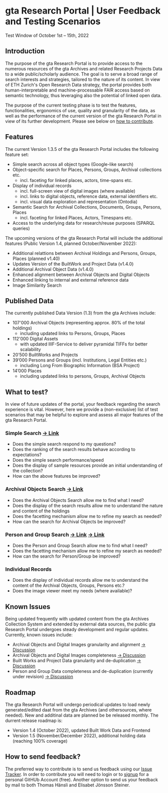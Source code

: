 # gta Research Portal | User Feedback and Testing Scenarios
Test Window of October 1st – 15th, 2022

## Introduction

The purpose of the gta Research Portal is to provide access to the numerous resources of the gta Archives and related Research Projects Data to a wide public/scholarly audience. The goal is to serve a broad range of search interests and strategies, tailored to the nature of its content. In view of ETH Zurich's Open Research Data strategy, the portal provides both human-interpretable and machine-processable FAIR access based on semantic technology, thus leveraging also the potential of linked open data. 

The purpose of the current testing phase is to test the features, functionalities, ergonomics of use, quality and granularity of the data, as well as the performance of the current version of the gta Research Portal in view of its further development. Please see below on [how to contribute](https://github.com/gtadigital/grp-userfeedback/blob/main/README.md#how-to-send-feedback).  


## Features
The current Version 1.3.5 of the gta Research Portal includes the following feature set: 

- Simple search across all object types (Google-like search)
- Object-specific search for Places, Persons, Groups, Archival collections etc.
  - incl. faceting for linked places, actors, time-spans etc. 
- Display of individual records
  - incl. full-screen view of digital images (where available)
  - incl. links to digital objects, reference data, external identifiers etc.    
  - incl. visual data exploration and representation (Ontodia)
- Semantic Search for Archival Collections, Documents, Groups, Persons, Places
  - incl. faceting for linked Places, Actors, Timespans etc.
- Access to the underlying data for research/reuse purposes (SPARQL queries) 


The upcoming versions of the gta Research Portal will include the additional features (Public Version 1.4, planned October/November 2022):

- Additional relattions between Archival Holdings and Persons, Groups, Places (planned v1.40) </li> 
- Updates Version of the BuiltWork and Project Data (v1.4.0) 
- Additional Archival Object Data (v1.4.0)
- Enhanced alignment between Archival Objects and Digital Objects 
- Enhanced linking to internal and external reference data 
- Image Similarity Search



## Published Data 
The currently published Data Version (1.3) from the gta Archives include: 
- 107'000 Archival Objects (representing approx. 80% of the total holdings)
  - including updated links to Persons, Groups, Places
- 112'000 Digital Assets
  - with updated IIIF-Service to deliver pyramidal TIFFs for better scalability 
- 20’500 BuiltWorks and Projects 
- 39’000 Persons and Groups (incl. Institutions, Legal Entities etc.)
  - including Long From Biographic Information (BSA Project)
- 14’000 Places  
  - including updated links to persons, Groups, Archival Objects




## What to test? 
In view of future updates of the portal, your feedback regarding the search experience is vital. However, here we provide a (non-exclusive) list of test scenarios that may be helpful to explore and assess all major features of the gta Research Portal. 
 
### Simple Search [→ Link](https://researchportal-public.gta.arch.ethz.ch/resource/Start)
- Does the simple search respond to my questions?
- Does the ranking of the search results behave according to expectations?    
- Does the simple search performance/speed 
- Does the display of sample resources provide an initial understanding of the collection? 
- How can the above features be improved? 

### Archival Objects Search [→ Link](https://researchportal-public.gta.arch.ethz.ch/resource/:LandingPageCollection) 
- Does the Archival Objects Search allow me to find what I need? 
- Does the display of the search results allow me to understand the nature and content of the holdings
- Does the facetting mechanism allow me to refine my search as needed? 
- How can the search for Archival Objects be improved? 


### Person and Group Search [→ Link](https://researchportal-public.gta.arch.ethz.ch/resource/:LandingPagePerson) [→ Link](https://researchportal-public.gta.arch.ethz.ch/resource/:LandingPageGroup)
- Does the Person and Group Search allow me to find what I need? 
- Does the facetting mechanism allow me to refine my search as needed? 
- How can the search for Person/Group be improved? 

### Individual Records 
- Does the display of individual records allow me to understand the content of the Archival Objects, Groups, Persons etc.?
- Does the image viewer meet my needs (where available)?

## Known Issues
Being updated frequently with updated content from the gta Archives Collection System and extended by external data sources, the public gta Research Portal undergoes steady development and regular updates. Currently, known issues include: 
- Archival Objects and Digital Images granularity and alignment [→ Discussion](https://github.com/gtadigital/grp-userfeedback/issues/2)
- Archival Objects and Digital Images completeness [→ Discussion](https://github.com/gtadigital/grp-userfeedback/issues/3)
- Built Works and Project Data granularity and de-duplication [→ Discussion](https://github.com/gtadigital/grp-userfeedback/issues/4)
- Person and Group Data completeness and de-duplication (currently under revision) [→ Discussion](https://github.com/gtadigital/grp-userfeedback/issues/5)

## Roadmap
The gta Research Portal will undergo periodical updates to load newly generated/edited daat from the gta Archives (and othersources, where needed). New and additinal data are planned be be released monthly. The durrent release roadmap is: 
- Version 1.4 (October 2022), updated Built Work Data and Frontend
- Version 1.5 (November/December 2022), additional holding data (reaching 100% coverage)

## How to send feedback?
The preferred way to contribute is to send us feedback using our [Issue Tracker](https://github.com/gtadigital/grp-userfeedback/issues). In order to contribute you will need to login or to [signup](https://github.com/signup) for a personal GitHUb Account (free). Another option to send us your feedback by mail to both Thomas Hänsli and Elisabet Jönsson Steiner.  


